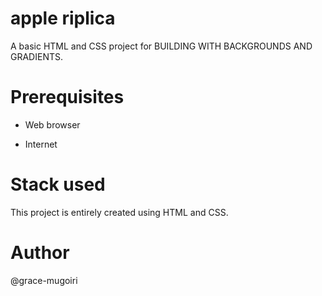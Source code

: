 # apple riplica
A basic HTML and CSS project for BUILDING WITH BACKGROUNDS AND GRADIENTS.

# Prerequisites

- Web browser

- Internet

# Stack used

This project is entirely created using HTML and CSS.

# Author
@grace-mugoiri
